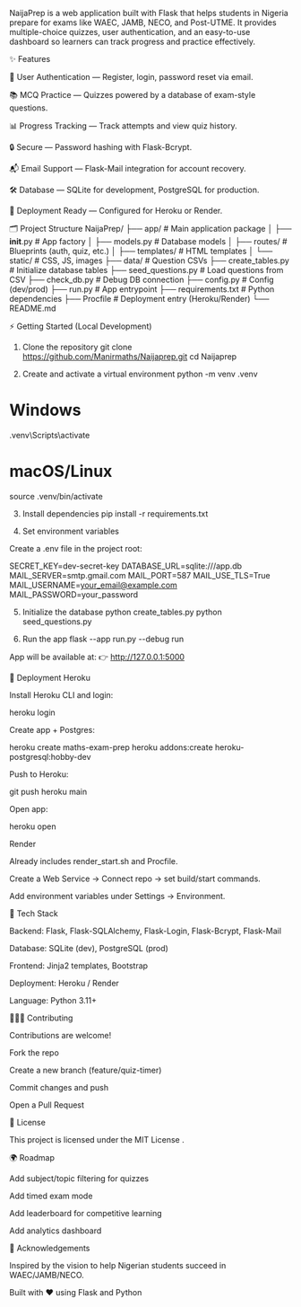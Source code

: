 NaijaPrep is a web application built with Flask that helps students in Nigeria prepare for exams like WAEC, JAMB, NECO, and Post-UTME.
It provides multiple-choice quizzes, user authentication, and an easy-to-use dashboard so learners can track progress and practice effectively.

✨ Features

🔑 User Authentication — Register, login, password reset via email.

📚 MCQ Practice — Quizzes powered by a database of exam-style questions.

📊 Progress Tracking — Track attempts and view quiz history.

🔒 Secure — Password hashing with Flask-Bcrypt.

📬 Email Support — Flask-Mail integration for account recovery.

🛠 Database — SQLite for development, PostgreSQL for production.

🚀 Deployment Ready — Configured for Heroku or Render.

🗂 Project Structure
NaijaPrep/
├── app/                  # Main application package
│   ├── __init__.py       # App factory
│   ├── models.py         # Database models
│   ├── routes/           # Blueprints (auth, quiz, etc.)
│   ├── templates/        # HTML templates
│   └── static/           # CSS, JS, images
├── data/                 # Question CSVs
├── create_tables.py      # Initialize database tables
├── seed_questions.py     # Load questions from CSV
├── check_db.py           # Debug DB connection
├── config.py             # Config (dev/prod)
├── run.py                # App entrypoint
├── requirements.txt      # Python dependencies
├── Procfile              # Deployment entry (Heroku/Render)
└── README.md

⚡ Getting Started (Local Development)
1. Clone the repository
git clone https://github.com/Manirmaths/Naijaprep.git
cd Naijaprep

2. Create and activate a virtual environment
python -m venv .venv
# Windows
.venv\Scripts\activate
# macOS/Linux
source .venv/bin/activate

3. Install dependencies
pip install -r requirements.txt

4. Set environment variables

Create a .env file in the project root:

SECRET_KEY=dev-secret-key
DATABASE_URL=sqlite:///app.db
MAIL_SERVER=smtp.gmail.com
MAIL_PORT=587
MAIL_USE_TLS=True
MAIL_USERNAME=your_email@example.com
MAIL_PASSWORD=your_password

5. Initialize the database
python create_tables.py
python seed_questions.py

6. Run the app
flask --app run.py --debug run


App will be available at:
👉 http://127.0.0.1:5000

🚀 Deployment
Heroku

Install Heroku CLI and login:

heroku login


Create app + Postgres:

heroku create maths-exam-prep
heroku addons:create heroku-postgresql:hobby-dev


Push to Heroku:

git push heroku main


Open app:

heroku open

Render

Already includes render_start.sh and Procfile.

Create a Web Service → Connect repo → set build/start commands.

Add environment variables under Settings → Environment.

🧰 Tech Stack

Backend: Flask, Flask-SQLAlchemy, Flask-Login, Flask-Bcrypt, Flask-Mail

Database: SQLite (dev), PostgreSQL (prod)

Frontend: Jinja2 templates, Bootstrap

Deployment: Heroku / Render

Language: Python 3.11+

🧑🏽‍💻 Contributing

Contributions are welcome!

Fork the repo

Create a new branch (feature/quiz-timer)

Commit changes and push

Open a Pull Request

📜 License

This project is licensed under the MIT License
.

🌍 Roadmap

 Add subject/topic filtering for quizzes

 Add timed exam mode

 Add leaderboard for competitive learning

 Add analytics dashboard

🙌 Acknowledgements

Inspired by the vision to help Nigerian students succeed in WAEC/JAMB/NECO.

Built with ❤️ using Flask and Python